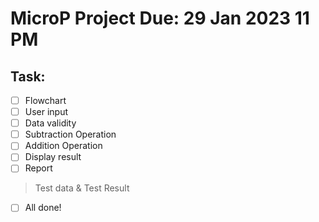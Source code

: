 # MicroP Project Due: 29 Jan 2023 11 PM
## Task:
-[ ] Flowchart
-[ ] User input
-[ ] Data validity
-[ ] Subtraction Operation
-[ ] Addition Operation
-[ ] Display result
-[ ] Report
> Test data & Test Result
-[ ] All done!
